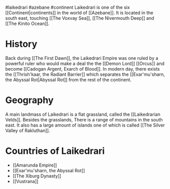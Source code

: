 #laikedrari #azebane #continent 
Laikedrari is one of the six [[Continent|continents]] in the world of [[Azebane]]. It is located in the south east, touching [[The Voxvay Sea]], [[The Nivermouth Deep]] and [[The Kinito Ocean]].

# History
Back during [[The First Dawn]], the Laikedrari Empire was one ruled by a powerful ruler who would make a deal the the [[Demon Lord]] [[Orcus]] and become [[Cadogan Argent, Exarch of Blood]]. In modern day, there exists the [[Thrish'kaar, the Radiant Barrier]] which separates the [[Exar'mu'sharn, the Abyssal Rot|Abyssal Rot]] from the rest of the continent.

# Geography
A main landmass of Laikedrari is a flat grassland, called the [[Laikedrarian Velds]]. Besides the grasslands, There is a range of mountains in the south east. It also has a large amount of islands one of which is called [[The Silver Valley of Rakluthan]].

# Countries of Laikedrari
- [[Amarunda Empire]]
- [[Exar'mu'sharn, the Abyssal Rot]]
- [[The Xiburg Dynasty]]
- [[Vustrana]]